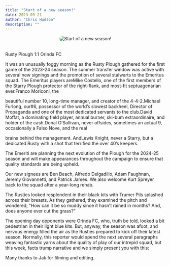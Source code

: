 ```yaml
---
title: "Start of a new season!"
date: 2023-09-21
author: "Chris Hudson"
description: ""
---
```


<div style="text-align: center; margin-bottom: 2rem;">
  <img src="https://static.wixstatic.com/media/c8064c_f4cba0f9e22b4c1aa0ba024d75ee024bf000.jpg" alt="Start of a new season!" style="max-width: 100%; border-radius: 10px;">
</div>

Rusty Plough 1:1 Orinda FC

It was an unusually foggy morning as the Rusty Plough gathered for the first game of the 2023-24 season. The summer transfer window was active with several new signings and the promotion of several stalwarts to the Emeritus squad. The Emeritus players areMike Costello, one of the first members of the Starry Plough protector of the right-flank, and most-fit septuagenarian ever.Franco Moriconi, the

beautiful number 10, long-time manager, and creator of the 4-4-2.Michael Furlong, our#6, possessor of the world’s slowest backheel, Director of Propaganda and one of the most dedicated servants to the club.David Moffat, a dominating field player, annual burner, ski-bum extraordinaire, and holder of the cash.Donal O’Sullivan, never offsides, sometimes an actual 9, occasionally a Falso Nove, and the real

brains behind the management. AndLewis Knight, never a Starry, but a dedicated Rusty with a shot that terrified the over 40’s keepers.

The Emeriti are planning the next evolution of the Plough for the 2024-25 season and will make appearances throughout the campaign to ensure that quality standards are being upheld.

Our new signees are Ben Beach, Alfredo Delgadillo, Adam Faughnan, Jeremy Giovannetti, and Patrick James. We also welcome Kurt Spreyer back to the squad after a year-long rehab.

The Rusties looked resplendent in their black kits with Trumer Pils splashed across their breasts. As they gathered, they examined the pitch and wondered, “How can it be so muddy since it hasn’t rained in months? And, does anyone ever cut the grass?”

The opening day opponents were Orinda FC, who, truth be told, looked a bit pedestrian in their light blue kits. But, anyway, the season was afoot, and nervous energy filled the air as the Rusties prepared to kick off their latest season. Normally, this reporter would spend the next several paragraphs weaving fantastic yarns about the quality of play of our intrepid squad, but this week, facts trump narrative and we simply present you with this:

Many thanks to Jak for filming and editing.
